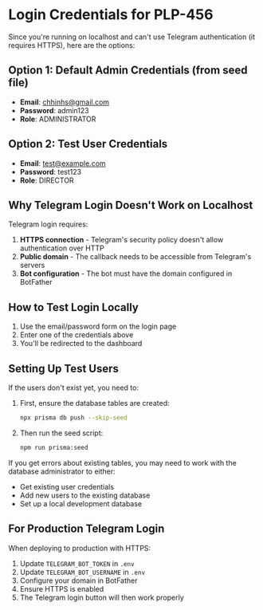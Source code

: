 # Login Credentials for PLP-456

Since you're running on localhost and can't use Telegram authentication (it requires HTTPS), here are the options:

## Option 1: Default Admin Credentials (from seed file)
- **Email**: chhinhs@gmail.com
- **Password**: admin123
- **Role**: ADMINISTRATOR

## Option 2: Test User Credentials
- **Email**: test@example.com
- **Password**: test123
- **Role**: DIRECTOR

## Why Telegram Login Doesn't Work on Localhost

Telegram login requires:
1. **HTTPS connection** - Telegram's security policy doesn't allow authentication over HTTP
2. **Public domain** - The callback needs to be accessible from Telegram's servers
3. **Bot configuration** - The bot must have the domain configured in BotFather

## How to Test Login Locally

1. Use the email/password form on the login page
2. Enter one of the credentials above
3. You'll be redirected to the dashboard

## Setting Up Test Users

If the users don't exist yet, you need to:

1. First, ensure the database tables are created:
   ```bash
   npx prisma db push --skip-seed
   ```

2. Then run the seed script:
   ```bash
   npm run prisma:seed
   ```

If you get errors about existing tables, you may need to work with the database administrator to either:
- Get existing user credentials
- Add new users to the existing database
- Set up a local development database

## For Production Telegram Login

When deploying to production with HTTPS:
1. Update `TELEGRAM_BOT_TOKEN` in `.env`
2. Update `TELEGRAM_BOT_USERNAME` in `.env`
3. Configure your domain in BotFather
4. Ensure HTTPS is enabled
5. The Telegram login button will then work properly